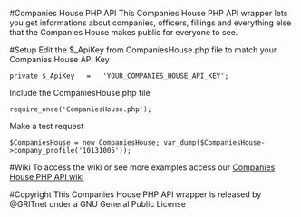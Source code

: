 #Companies House PHP API
This Companies House PHP API wrapper lets you get informations about companies, officers, fillings and everything else that the Companies House makes public for everyone to see.

#Setup
Edit the $_ApiKey from CompaniesHouse.php file to match your Companies House API Key

`private $_ApiKey 	= 	'YOUR_COMPANIES_HOUSE_API_KEY';`

Include the CompaniesHouse.php file

`require_once('CompaniesHouse.php');`

Make a test request

`$CompaniesHouse = new CompaniesHouse;
var_dump($CompaniesHouse->company_profile('10131005'));`

#Wiki
To access the wiki or see more examples access our [Companies House PHP API wiki](https://github.com/GRITnet/Companies-House-PHP-API/wiki)

#Copyright
This Companies House PHP API wrapper is released by @GRITnet under a GNU General Public License
